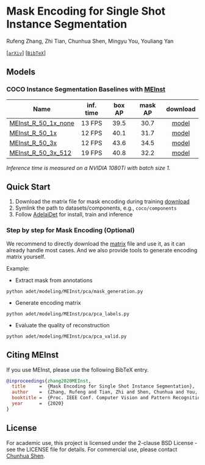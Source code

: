 # Mask Encoding for Single Shot Instance Segmentation

Rufeng Zhang, Zhi Tian, Chunhua Shen, Mingyu You, Youliang Yan

[[`arXiv`](https://arxiv.org/abs/2003.11712)] [[`BibTeX`](#CitingMEInst)]

## Models

### COCO Instance Segmentation Baselines with [MEInst](https://arxiv.org/abs/2003.11712)

Name | inf. time | box AP | mask AP | download
--- |:---:|:---:|:---:|:---:
[MEInst_R_50_1x_none](AdelaiDet/configs/MEInst-InstanceSegmentation/MEInst_R_50_1x_none.yaml) | 13 FPS | 39.5 | 30.7 | [model]()
[MEInst_R_50_1x](AdelaiDet/configs/MEInst-InstanceSegmentation/MEInst_R_50_1x.yaml) | 12 FPS | 40.1 | 31.7 | [model]()
[MEInst_R_50_3x](AdelaiDet/configs/MEInst-InstanceSegmentation/MEInst_R_50_3x.yaml) | 12 FPS | 43.6 | 34.5 | [model]()
[MEInst_R_50_3x_512](AdelaiDet/configs/MEInst-InstanceSegmentation/MEInst_R_50_3x_512.yaml) | 19 FPS | 40.8 | 32.2 | [model]()

*Inference time is measured on a NVIDIA 1080Ti with batch size 1.*

## Quick Start

1. Download the matrix file for mask encoding during training [download]()  
2. Symlink the path to datasets/components, e.g., `coco/components` 
3. Follow [AdelaiDet](https://github.com/aim-uofa/AdelaiDet) for install, train and inference

### Step by step for Mask Encoding (Optional)

We recommend to directly download the [matrix]() file and use it, as it can already handle most cases.
And we also provide tools to generate encoding matrix yourself.

Example:

* Extract mask from annotations

`python adet/modeling/MEInst/pca/mask_generation.py`

* Generate encoding matrix

`python adet/modeling/MEInst/pca/pca_labels.py`

* Evaluate the quality of reconstruction

`python adet/modeling/MEInst/pca/pca_valid.py`

## <a name="CitingMEInst"></a>Citing MEInst

If you use MEInst, please use the following BibTeX entry.

```BibTeX
@inproceedings{zhang2020MEInst,
  title     =  {Mask Encoding for Single Shot Instance Segmentation},
  author    =  {Zhang, Rufeng and Tian, Zhi and Shen, Chunhua and You, Mingyu and Yan, Youliang},
  booktitle =  {Proc. IEEE Conf. Computer Vision and Pattern Recognition (CVPR)},
  year      =  {2020}
}
```

## License

For academic use, this project is licensed under the 2-clause BSD License - see the LICENSE file for details. For commercial use, please contact [Chunhua Shen](https://cs.adelaide.edu.au/~chhshen/).
